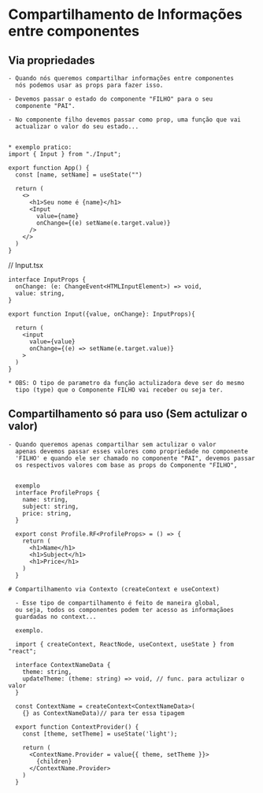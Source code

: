 # Compartilhamento de Informações entre componentes

  ## Via propriedades
    - Quando nós queremos compartilhar informações entre componentes
      nós podemos usar as props para fazer isso.

    - Devemos passar o estado do componente "FILHO" para o seu
      componente "PAI".

    - No componente filho devemos passar como prop, uma função que vai        
      actualizar o valor do seu estado...


    * exemplo pratico:
    import { Input } from "./Input";

    export function App() {
      const [name, setName] = useState("")
    
      return (
        <>
          <h1>Seu nome é {name}</h1>
          <Input 
            value={name}
            onChange={(e) setName(e.target.value)}
          />
        </>   
      )
    }


  // Input.tsx

    interface InputProps {
      onChange: (e: ChangeEvent<HTMLInputElement>) => void,
      value: string,
    }
    
    export function Input({value, onChange}: InputProps){

      return (
        <input
          value={value}
          onChange={(e) => setName(e.target.value)}
        >
      )
    }

    * OBS: O tipo de parametro da função actulizadora deve ser do mesmo
      tipo (type) que o Componente FILHO vai receber ou seja ter. 

  ## Compartilhamento só para uso (Sem actulizar o valor)

    - Quando queremos apenas compartilhar sem actulizar o valor
      apenas devemos passar esses valores como propriedade no componente
      'FILHO' e quando ele ser chamado no componente "PAI", devemos passar
      os respectivos valores com base as props do Componente "FILHO",


      exemplo
      interface ProfileProps {
        name: string, 
        subject: string, 
        price: string,
      }

      export const Profile.RF<ProfileProps> = () => {
        return (
          <h1>Name</h1>
          <h1>Subject</h1>
          <h1>Price</h1>
        )
      }

    # Compartilhamento via Contexto (createContext e useContext)
      
      - Esse tipo de compartilhamento é feito de maneira global, 
      ou seja, todos os componentes podem ter acesso as informaçãoes
      guardadas no context... 

      exemplo.

      import { createContext, ReactNode, useContext, useState } from "react";

      interface ContextNameData {
        theme: string,
        updateTheme: (theme: string) => void, // func. para actulizar o valor
      }

      const ContextName = createContext<ContextNameData>(
        {} as ContextNameData)// para ter essa tipagem

      export function ContextProvider() {
        const [theme, setTheme] = useState('light');

        return (
          <ContextName.Provider = value{{ theme, setTheme }}>
            {children}
          </ContextName.Provider>
        )
      }